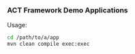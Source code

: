 ### ACT Framework Demo Applications

Usage:

```bash
cd /path/to/a/app
mvn clean compile exec:exec
```
